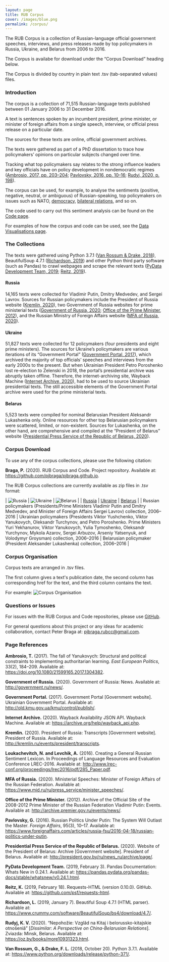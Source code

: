 ```yaml
---
layout: page
title: RUB Corpus
cover: /images/blue.png
permalink: /corpus/
---
```

The RUB Corpus is a collection of Russian-language official government speeches, interviews, and press releases made by top policymakers in Russia, Ukraine, and Belarus from 2006 to 2016.

The Corpus is availabe for download under the “Corpus Download” heading below.

The Corpus is divided by country in plain text .tsv (tab-separated values) files.

### Introduction
The corpus is a collection of 71,515 Russian-language texts published
between 01 January 2006 to 31 December 2016. 

A text is sentences spoken by an incumbent president, prime minister, or minister of foreign affairs from a single speech, interview, or official press release on a particular date.

The sources for these texts are online, official government archives.

The texts were gathered as part of a PhD dissertation to trace how policymakers’ opinions on particular subjects changed over time.

Tracking what top policymakers say relates to the strong influence leaders and key officials have on policy development in nondemocratic regimes ([Ambrosio, 2017, pp. 203–204](https://doi.org/10.1080/21599165.2017.1304382); [Pavlovsky, 2016, pp. 10–16](https://www.foreignaffairs.com/articles/russia-fsu/2016-04-18/russian-politics-under-putin); [Rudyj, 2020, p. 198](https://oz.by/books/more10931323.html)).

The corpus can be used, for example, to analyse the sentiments (positive, negative, neutral, or ambiguous) of Russian-speaking, top policymakers on issues such as NATO, [democracy](/visuals/), [bilateral relations](/visuals/), and so on. 

The code used to carry out this sentiment analysis can be found on the [Code page](/code/).

For examples of how the corpus and code can be used, see the [Data Visualisations page](/visuals/).

### The Collections
The texts were gathered using Python 3.7.1 ([Van Rossum & Drake, 2018](https://www.python.org/downloads/release/python-371/)), BeautifulSoup 4.7.1 ([Richardson, 2019](https://www.crummy.com/software/BeautifulSoup/bs4/download/4.7/)) and other Python third party software (such as Pandas) to crawl webpages and scrape the relevant texts ([PyData Development Team, 2019](https://pandas.pydata.org/pandas-docs/stable/whatsnew/v0.24.1.html); [Reitz, 2019](https://github.com/psf/requests-html)).

#### Russia
14,165 texts were collected for Vladimir Putin, Dmitry Medvedev, and Sergei Lavrov. Sources for Russian policymakers include the President of Russia website ([Kremlin, 2020](http://kremlin.ru/events/president/transcripts)), two Government of Russia websites for prime ministerial texts ([Government of Russia, 2020](http://government.ru/news/); [Office of the Prime Minister, 2012](http://archive.premier.gov.ru/events/news/)), and the Russian Ministry of Foreign Affairs website ([MFA of Russia, 2020](https://www.mid.ru/ru/press_service/minister_speeches/)).

#### Ukraine
51,827 texts were collected for 12 policymakers (four presidents and eight prime ministers). The sources for Ukraine’s policymakers are various iterations of its “Government Portal” ([Government Portal, 2017](http://old.kmu.gov.ua/kmu/control/publish/)), which archived the majority of top officials’ speeches and interviews from the early 2000s to the present. But when Ukrainian President Petro Poroshenko lost re-election to Zelenski in 2018, the portal’s presidential archive was abruptly taken offline. Therefore, the internet-archiving site, Wayback Machine ([Internet Archive, 2020](https://archive.org/help/wayback_api.php)), had to be used to source Ukrainian presidential texts. The still accessible elements of the Government Portal archive were used for the prime ministerial texts.

#### Belarus
5,523 texts were compiled for nominal Belarusian President Aleksandr Lukashenka only. Online resources for other top Belarusian policymakers were scattered, limited, or non-existent. Sources for Lukashenka, on the other hand, are comprehensive and compiled at the “President of Belarus” website ([Presidential Press Service of the Republic of Belarus, 2020](http://president.gov.by/ru/news_ru/archive/page/)).

### Corpus Download
To use any of the corpus collections, please use the following citation:

<p class=reference><strong>Braga, P.</strong> (2020). RUB Corpus and Code. Project repository. Available at:<a href="https://github.com/pjbraga/pjbraga.github.io"> https://github.com/pjbraga/pjbraga.github.io</a>.</p>

The RUB Corpus collections are currently available as zip files in .tsv format:

| ![Russia](/images/database_image.png) | ![Ukraine](/images/database_image.png) | ![Belarus](/images/database_image.png) |
| <a href="https://github.com/pjbraga/pjbraga.github.io/raw/main/_corpus/russia_all_texts.tsv.zip">Russia</a> | <a href="https://github.com/pjbraga/pjbraga.github.io/raw/main/_corpus/ukraine_all_texts.tsv.zip">Ukraine</a> | <a href="https://github.com/pjbraga/pjbraga.github.io/raw/main/_corpus/belarus_all_texts.tsv.zip">Belarus</a> |
| Russian policymakers (Presidents/Prime Ministers Vladimir Putin and Dmitry Medvedev, and Minister of Foreign Affairs Sergei Lavrov) collection, 2006–2016 | Ukrainian policymakers (Presidents Viktor Yushchenko, Viktor Yanukovych, Oleksandr Turchynov, and Petro Poroshenko. Prime Ministers Yuri Yekhanurov, Viktor Yanukovych, Yulia Tymoshenko, Oleksandr Yurchynov, Mykola Azarov, Sergei Arbuzov, Arseniy Yatsenyuk, and Volodymyr Groysman) collection, 2006–2016 |  Belarusian policymaker (President Aleksander Lukashenka) collection, 2006–2016 |

### Corpus Organisation
Corpus texts are arranged in .tsv files. 

The first column gives a text's publication date, the second column has corresponding href for the text, and the third column contains the text. 

For example:
![Corpus Organisation](/images/corpus_org.png)

### Questions or Issues
For issues with the RUB Corpus and Code repositories, please use <a href="https://github.com/pjbraga/pjbraga.github.io">GitHub</a>. 

For general questions about this project or any ideas for academic collaboration, contact Peter Braga at: pjbraga.rubcc@gmail.com.

### Page References
<p class=reference><strong>Ambrosio, T.</strong> (2017). The fall of Yanukovych: Structural and political constraints to implementing authoritarian learning. <i>East European Politics</i>, 33(2), 184–209. Available at: <a href="https://doi.org/10.1080/21599165.2017.1304382">https://doi.org/10.1080/21599165.2017.1304382</a>.</p>
<p class=reference><strong>Government of Russia.</strong> (2020). Government of Russia: News. Available at: <a href="http://government.ru/news/">http://government.ru/news/</a>.</p>
<p class=reference><strong>Government Portal.</strong> (2017). Government Portal [Government website]. Ukrainian Government Portal. Available at: <a href="http://old.kmu.gov.ua/kmu/control/publish/">http://old.kmu.gov.ua/kmu/control/publish/</a>.</p>
<p class=reference><strong>Internet Archive.</strong> (2020). Wayback Availability JSON API. Wayback Machine. Available at: <a href="https://archive.org/help/wayback_api.php">https://archive.org/help/wayback_api.php</a>.</p>
<p class=reference><strong>Kremlin.</strong> (2020). President of Russia: Transcripts [Government website]. President of Russia. Available at: <a href="http://kremlin.ru/events/president/transcripts">http://kremlin.ru/events/president/transcripts</a>.</p>
<p class=reference><strong>Loukachevitch, N. and Levchik, A.</strong> (2016). Creating a General Russian Sentiment Lexicon. In Proceedings of Language Resources and Evaluation Conference LREC-2016. Available at: <a href="http://www.lrec-conf.org/proceedings/lrec2016/pdf/285_Paper.pdf">http://www.lrec-conf.org/proceedings/lrec2016/pdf/285_Paper.pdf</a>.</p>
<p class=reference><strong>MFA of Russia.</strong> (2020). Ministerial Speeches: Minister of Foreign Affairs of the Russian Federation. Available at: <a href="https://www.mid.ru/ru/press_service/minister_speeches/">https://www.mid.ru/ru/press_service/minister_speeches/</a>.</p>
<p class=reference><strong>Office of the Prime Minister.</strong> (2012). Archive of the Official Site of the 2008-2012 Prime Minister of the Russian Federation Vladimir Putin: Events. Available at: <a href="http://archive.premier.gov.ru/events/news/">http://archive.premier.gov.ru/events/news/</a>.</p>
<p class=reference><strong>Pavlovsky, G.</strong> (2016).</strong> Russian Politics Under Putin: The System Will Outlast the Master. <i>Foreign Affairs</i>, 95(3), 10–17. Available at: <a href="https://www.foreignaffairs.com/articles/russia-fsu/2016-04-18/russian-politics-under-putin">https://www.foreignaffairs.com/articles/russia-fsu/2016-04-18/russian-politics-under-putin</a>.</p>
<p class=reference><strong>Presidential Press Service of the Republic of Belarus.</strong> (2020). Website of the President of Belarus: Archive [Government website]. President of Belarus. Available at: <a href="http://president.gov.by/ru/news_ru/archive/page/">http://president.gov.by/ru/news_ru/archive/page/</a>.</p>
<p class=reference><strong>PyData Development Team.</strong> (2019, February 3). Pandas Documentation: Whats New in 0.24.1. Available at: <a href="https://pandas.pydata.org/pandas-docs/stable/whatsnew/v0.24.1.html">https://pandas.pydata.org/pandas-docs/stable/whatsnew/v0.24.1.html</a>.</p>
<p class=reference><strong>Reitz, K.</strong> (2019, February 18). Requests-HTML (version 0.10.0). GitHub. Available at: <a href="https://github.com/psf/requests-html">https://github.com/psf/requests-html</a>.</p>
<p class=reference><strong>Richardson, L.</strong> (2019, January 7). Beautiful Soup 4.7.1 (HTML parser). Available at: <a href="https://www.crummy.com/software/BeautifulSoup/bs4/download/4.7/">https://www.crummy.com/software/BeautifulSoup/bs4/download/4.7/</a>.</p>
<p class=reference><strong>Rudyj, K. V.</strong> (2020). “Nepohožie: Vzglâd na Kitaj i belorussko-kitajskie otnošeniâ” [<i>Dissimilar: A Perspective on China-Belarusian Relations</i>]. Zviazda: Minsk, Belarus. Available at: <a href="https://oz.by/books/more10931323.html">https://oz.by/books/more10931323.html</a>.</p>
<p class=reference><strong>Van Rossum, G., & Drake, F. L.</strong> (2018, October 20). Python 3.7.1. Available at: <a href="https://www.python.org/downloads/release/python-371/">https://www.python.org/downloads/release/python-371/</a>.</p>

